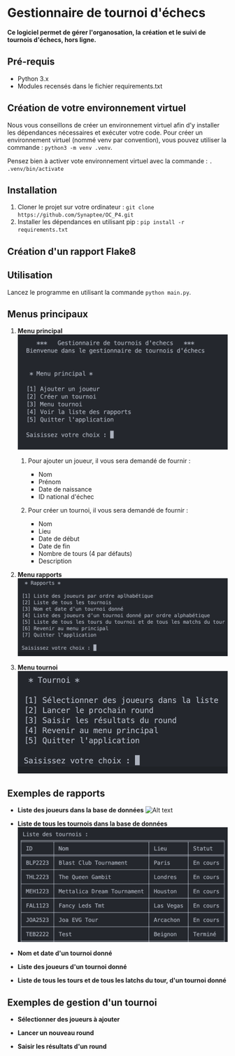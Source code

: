# Gestionnaire de tournoi d'échecs

**Ce logiciel permet de gérer l'organosation, la création et le suivi de tournois d'échecs, hors ligne.**

##  Pré-requis
+ Python 3.x
+ Modules recensés dans le fichier requirements.txt

## Création de votre environnement virtuel

Nous vous conseillons de créer un environnement virtuel afin d'y installer les dépendances nécessaires et exécuter votre code. 
Pour créer un environnement virtuel (nommé venv par convention), vous pouvez utiliser la commande : `python3 -m venv .venv`.

Pensez bien à activer vote environnement virtuel avec la commande : `. .venv/bin/activate`

## Installation

1. Cloner le projet sur votre ordinateur : `git clone https://github.com/Synaptee/OC_P4.git`
2. Installer les dépendances en utilisant pip : `pip install -r requirements.txt`


## Création d'un rapport Flake8
## Utilisation

Lancez le programme en utilisant la commande `python main.py`.

## Menus principaux

1. **Menu principal**
![Alt text](captures/menu_principal.png)

    1. Pour ajouter un joueur, il vous sera demandé de fournir :
        * Nom
        * Prénom
        * Date de naissance
        * ID national d'échec
    
    2. Pour créer un tournoi, il vous sera demandé de fournir :
        * Nom
        * Lieu
        * Date de début
        * Date de fin
        * Nombre de tours (4 par défauts)
        * Description

2. **Menu rapports**
![Alt text](captures/menu_rapports.png)

3. **Menu tournoi**
![Alt text](captures/menu_tournoi.png)

## Exemples de rapports

+ **Liste des joueurs dans la base de données**
![Alt text](captures/rapport_joueur.png)

+ **Liste de tous les tournois dans la base de données**
![Alt text](captures/rapport_tournois.png)

+ **Nom et date d'un tournoi donné**

+ **Liste des joueurs d'un tournoi donné**

+ **Liste de tous les tours et de tous les latchs du tour, d'un tournoi donné**

## Exemples de gestion d'un tournoi
+ **Sélectionner des joueurs à ajouter**

+ **Lancer un nouveau round**

+ **Saisir les résultats d'un round**







